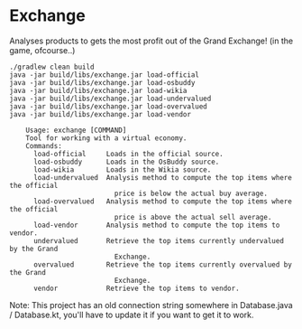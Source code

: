 # Exchange

Analyses products to gets the most profit out of the Grand Exchange! (in the game, ofcourse..)

    ./gradlew clean build
    java -jar build/libs/exchange.jar load-official
    java -jar build/libs/exchange.jar load-osbuddy
    java -jar build/libs/exchange.jar load-wikia
    java -jar build/libs/exchange.jar load-undervalued
    java -jar build/libs/exchange.jar load-overvalued
    java -jar build/libs/exchange.jar load-vendor

        Usage: exchange [COMMAND]
        Tool for working with a virtual economy.
        Commands:
          load-official     Loads in the official source.
          load-osbuddy      Loads in the OsBuddy source.
          load-wikia        Loads in the Wikia source.
          load-undervalued  Analysis method to compute the top items where the official
                              price is below the actual buy average.
          load-overvalued   Analysis method to compute the top items where the official
                              price is above the actual sell average.
          load-vendor       Analysis method to compute the top items to vendor.
          undervalued       Retrieve the top items currently undervalued by the Grand
                              Exchange.
          overvalued        Retrieve the top items currently overvalued by the Grand
                              Exchange.
          vendor            Retrieve the top items to vendor.

Note: This project has an old connection string somewhere in Database.java / Database.kt, you'll have to update it if you want to get it to work.
